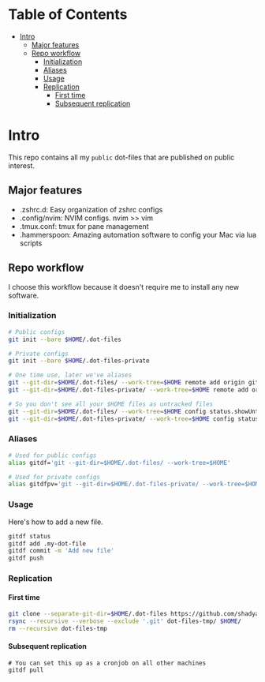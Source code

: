 Table of Contents
=================

   * [Intro](#intro)
      * [Major features](#major-features)
      * [Repo workflow](#repo-workflow)
         * [Initialization](#initialization)
         * [Aliases](#aliases)
         * [Usage](#usage)
         * [Replication](#replication)
            * [First time](#first-time)
            * [Subsequent replication](#subsequent-replication)

# Intro

This repo contains all my `public` dot-files that are published on public interest.


## Major features

* .zshrc.d: Easy organization of zshrc configs
* .config/nvim: NVIM configs. nvim >> vim
* .tmux.conf: tmux for pane management
* .hammerspoon: Amazing automation software to config your Mac via lua scripts

## Repo workflow

I choose this workflow because it doesn't require me to install any new software.

### Initialization

```bash
# Public configs
git init --bare $HOME/.dot-files

# Private configs
git init --bare $HOME/.dot-files-private

# One time use, later we've aliases
git --git-dir=$HOME/.dot-files/ --work-tree=$HOME remote add origin git@github.com:shadyabhi/dot-files.git
git --git-dir=$HOME/.dot-files-private/ --work-tree=$HOME remote add origin git@github.com:shadyabhi/dot-files-private.git

# So you don't see all your $HOME files as untracked files
git --git-dir=$HOME/.dot-files/ --work-tree=$HOME config status.showUntrackedFiles no
git --git-dir=$HOME/.dot-files-private/ --work-tree=$HOME config status.showUntrackedFiles no
```

### Aliases

```bash
# Used for public configs
alias gitdf='git --git-dir=$HOME/.dot-files/ --work-tree=$HOME'

# Used for private configs
alias gitdfpv='git --git-dir=$HOME/.dot-files-private/ --work-tree=$HOME'
```

### Usage

Here's how to add a new file. 

```bash
gitdf status
gitdf add .my-dot-file
gitdf commit -m 'Add new file'
gitdf push
```

### Replication

#### First time

```bash
git clone --separate-git-dir=$HOME/.dot-files https://github.com/shadyabhi/dot-files.git dot-files-tmp
rsync --recursive --verbose --exclude '.git' dot-files-tmp/ $HOME/
rm --recursive dot-files-tmp
```

#### Subsequent replication
```
# You can set this up as a cronjob on all other machines
gitdf pull
```
